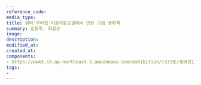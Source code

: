 ```yaml
---
reference_code:
media_type:
title: 쉼터'우리집'미술치료교실에서 만든 그림 동화책
summary: 길원옥, 최갑순
image:
description:
modified_at:
created_at:
components:
- https://wwm3.s3.ap-northeast-2.amazonaws.com/exhibition/(3)2층/생애관1/자료/LHS_6929.jpg
tags:
-
---
```

